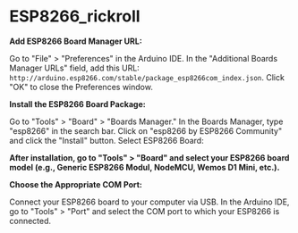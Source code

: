 # ESP8266_rickroll
**Add ESP8266 Board Manager URL:**

Go to "File" > "Preferences" in the Arduino IDE.
In the "Additional Boards Manager URLs" field, add this URL: ```http://arduino.esp8266.com/stable/package_esp8266com_index.json```.
Click "OK" to close the Preferences window.

**Install the ESP8266 Board Package:**

Go to "Tools" > "Board" > "Boards Manager."
In the Boards Manager, type "esp8266" in the search bar.
Click on "esp8266 by ESP8266 Community" and click the "Install" button.
Select ESP8266 Board:

**After installation, go to "Tools" > "Board" and select your ESP8266 board model (e.g., Generic ESP8266 Modul, NodeMCU, Wemos D1 Mini, etc.).**

**Choose the Appropriate COM Port:**

Connect your ESP8266 board to your computer via USB.
In the Arduino IDE, go to "Tools" > "Port" and select the COM port to which your ESP8266 is connected.

